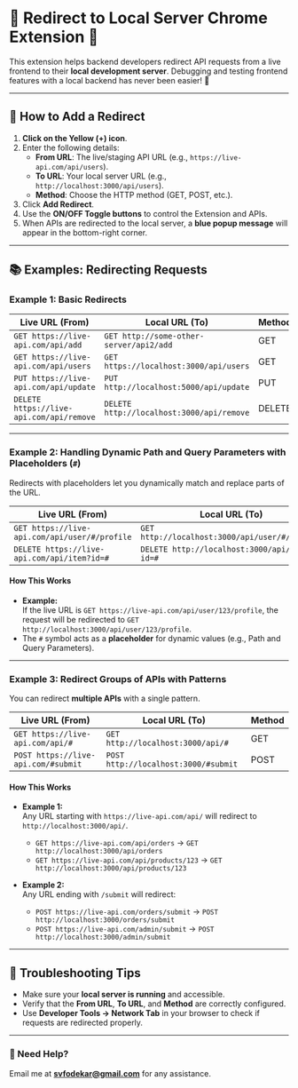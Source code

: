 # 🌟 Redirect to Local Server Chrome Extension 🌟  

This extension helps backend developers redirect API requests from a live frontend to their **local development server**. Debugging and testing frontend features with a local backend has never been easier! 🚀  

---

## 🎯 How to Add a Redirect  
1. **Click on the Yellow (+) icon**.  
2. Enter the following details:  
   - **From URL**: The live/staging API URL (e.g., `https://live-api.com/api/users`).  
   - **To URL**: Your local server URL (e.g., `http://localhost:3000/api/users`).  
   - **Method**: Choose the HTTP method (GET, POST, etc.).  
3. Click **Add Redirect**.  
4. Use the **ON/OFF Toggle buttons** to control the Extension and APIs.  
5. When APIs are redirected to the local server, a **blue popup message** will appear in the bottom-right corner.  

---

## 📚 Examples: Redirecting Requests  

### Example 1: Basic Redirects  
| **Live URL (From)**                    | **Local URL (To)**                        | **Method** |
|----------------------------------------|-------------------------------------------|------------|
| `GET https://live-api.com/api/add`     | `GET http://some-other-server/api2/add`   | GET        |
| `GET https://live-api.com/api/users`   | `GET https://localhost:3000/api/users`    | GET        |
| `PUT https://live-api.com/api/update`  | `PUT http://localhost:5000/api/update`   | PUT        |
| `DELETE https://live-api.com/api/remove` | `DELETE http://localhost:3000/api/remove` | DELETE     |

---

### Example 2: Handling Dynamic Path and Query Parameters with Placeholders (`#`)  
Redirects with placeholders let you dynamically match and replace parts of the URL.  

| **Live URL (From)**                       | **Local URL (To)**                     | **Method** |
|-------------------------------------------|----------------------------------------|------------|
| `GET https://live-api.com/api/user/#/profile` | `GET http://localhost:3000/api/user/#/profile` | GET    |
| `DELETE https://live-api.com/api/item?id=#` | `DELETE http://localhost:3000/api/item?id=#` | DELETE   |

#### **How This Works**  
- **Example:**  
  If the live URL is `GET https://live-api.com/api/user/123/profile`, the request will be redirected to `GET http://localhost:3000/api/user/123/profile`.  
- The `#` symbol acts as a **placeholder** for dynamic values (e.g., Path and Query Parameters).  

---

### Example 3: Redirect Groups of APIs with Patterns  
You can redirect **multiple APIs** with a single pattern.  

| **Live URL (From)**              | **Local URL (To)**               | **Method** |
|----------------------------------|----------------------------------|------------|
| `GET https://live-api.com/api/#` | `GET http://localhost:3000/api/#`| GET        |
| `POST https://live-api.com/#submit` | `POST http://localhost:3000/#submit` | POST    |

#### **How This Works**  
- **Example 1:**  
  Any URL starting with `https://live-api.com/api/` will redirect to `http://localhost:3000/api/`.  
  - `GET https://live-api.com/api/orders` → `GET http://localhost:3000/api/orders`  
  - `GET https://live-api.com/api/products/123` → `GET http://localhost:3000/api/products/123`  

- **Example 2:**  
  Any URL ending with `/submit` will redirect:  
  - `POST https://live-api.com/orders/submit` → `POST http://localhost:3000/orders/submit`  
  - `POST https://live-api.com/admin/submit` → `POST http://localhost:3000/admin/submit`  

---

## 🔧 Troubleshooting Tips  
- Make sure your **local server is running** and accessible.  
- Verify that the **From URL**, **To URL**, and **Method** are correctly configured.  
- Use **Developer Tools → Network Tab** in your browser to check if requests are redirected properly.  

---

### 📧 Need Help?  
Email me at **svfodekar@gmail.com** for any assistance.  
